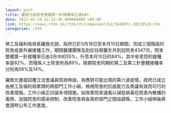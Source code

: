 ```yaml
---
layout: post
title: 羅致光指院舍整體第一針接種率已達84%
date: 2022-05-18 12:11:49.000000000 +08:00
link: https://news.rthk.hk/rthk/ch/component/k2/1649072-20220518.htm
categories: rthk
---
```


勞工及福利局局長羅致光說，政府已於3月18日至本月10日期間，完成三個階段的院舍疫苗外展接種工作，期間醫護團隊及到診註冊醫生共到訪院舍4347次，院舍整體第一針接種率已由3月中的55%，升至本月10日的84%，其中安老院的接種率是82%，而殘疾人士院舍則為89%，兩類院舍同期的第二及第三針整體接種率分別為56%及14%。

羅致光書面回覆立法會議員質詢時說，為應對可能出現的第六波疫情，政府已成立由勞工及福利局牽頭的跨部門工作小組，檢視院舍的抗疫能力及商議有效而可行的改善措施。工作小組正討論多項措施，如改善院舍通風以減低病毒在院舍內散播的風險、加強院舍的感染控制、改善院舍與各政府部門之間協調等。工作小組稍後將會適時公布工作進度。

